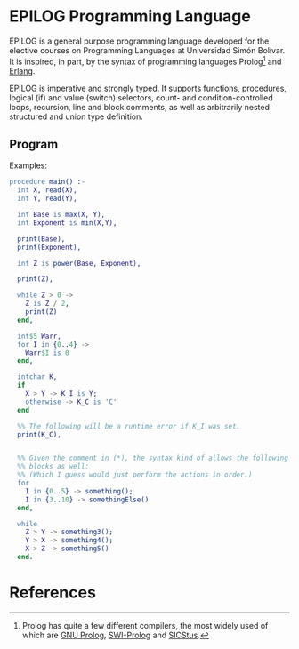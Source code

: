 EPILOG Programming Language
===========================

EPILOG is a general purpose programming language developed for the elective
courses on Programming Languages at Universidad Simón Bolívar. It is inspired,
in part, by the syntax of programming languages Prolog[^PrologLinks]
and [Erlang](http://www.erlang.org/).

EPILOG is imperative and strongly typed. It supports functions, procedures,
logical (if) and value (switch) selectors, count- and condition-controlled
loops, recursion, line and block comments, as well as arbitrarily nested
structured and union type definition.

Program
-------

Examples:

~~~erlang
procedure main() :- 
  int X, read(X),
  int Y, read(Y),

  int Base is max(X, Y),
  int Exponent is min(X,Y),

  print(Base),
  print(Exponent),

  int Z is power(Base, Exponent),

  print(Z),

  while Z > 0 ->
    Z is Z / 2,
    print(Z)
  end,

  int$5 Warr,
  for I in {0..4} ->
    Warr$I is 0
  end,

  intchar K,
  if
    X > Y -> K_I is Y;
    otherwise -> K_C is 'C'
  end

  %% The following will be a runtime error if K_I was set.
  print(K_C),


  %% Given the comment in (*), the syntax kind of allows the following
  %% blocks as well:
  %% (Which I guess would just perform the actions in order.)
  for
    I in {0..5} -> something();
    I in {3..10} -> somethingElse()
  end,

  while
    Z > Y -> something3();
    Y > X -> something4();
    X > Z -> something5()
  end.
~~~

# References

[^PrologLinks]: Prolog has quite a few different compilers, the most widely
used of which are [GNU Prolog](http://www.gprolog.org/),
[SWI-Prolog](http://www.swi-prolog.org/) and
[SICStus](http://www.sics.se/sicstus/).
